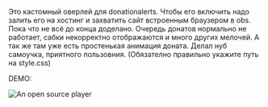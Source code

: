 Это кастомный оверлей для donationalerts.
Чтобы его включить надо залить его на хостинг и захватить сайт встроенным браузером в obs.
Пока что не всё до конца доделано. Очередь донатов нормально не работает, сабки некорректно отображаются и много других мелочей.
А так же там уже есть простенькая анимация доната.
Делал нуб самоучка, приятного пользовния.
(Обязателно правильно укажите путь на style.css)

DEMO:

![An open source player](https://i.imgur.com/xyZ0ji4.gif)
